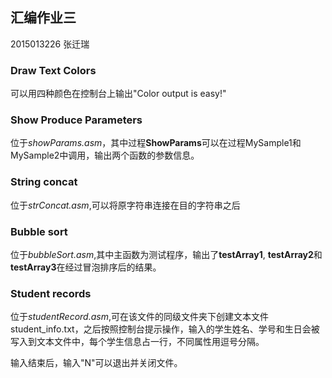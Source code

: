 ## 汇编作业三
2015013226 张迁瑞
### Draw Text Colors
可以用四种颜色在控制台上输出"Color output is easy!"
### Show Produce Parameters
位于*showParams.asm*，其中过程**ShowParams**可以在过程MySample1和MySample2中调用，输出两个函数的参数信息。
### String concat
位于*strConcat.asm*,可以将原字符串连接在目的字符串之后
### Bubble sort
位于*bubbleSort.asm*,其中主函数为测试程序，输出了**testArray1**, **testArray2**和**testArray3**在经过冒泡排序后的结果。
### Student records
位于*studentRecord.asm*,可在该文件的同级文件夹下创建文本文件student_info.txt，之后按照控制台提示操作，输入的学生姓名、学号和生日会被写入到文本文件中，每个学生信息占一行，不同属性用逗号分隔。

输入结束后，输入"N"可以退出并关闭文件。